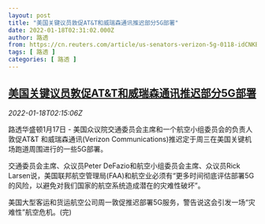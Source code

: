 ```yaml
---
layout: post
title: "美国关键议员敦促AT&T和威瑞森通讯推迟部分5G部署"
date: 2022-01-18T02:31:02.000Z
author: 路透
from: https://cn.reuters.com/article/us-senators-verizon-5g-0118-idCNKBS2JS04X
tags: [ 路透 ]
categories: [ 路透 ]
---
```

<!--1642473062000-->
[美国关键议员敦促AT&T和威瑞森通讯推迟部分5G部署](https://cn.reuters.com/article/us-senators-verizon-5g-0118-idCNKBS2JS04X)
------

<div>
<div><i>2022-01-18T02:15:06Z</i></div><p>路透华盛顿1月17日 - 美国众议院交通委员会主席和一个航空小组委员会的负责人敦促AT&amp;T 和威瑞森通讯(Verizon Communications)推迟定于周三在美国关键机场跑道周围进行的一些5G部署。</p><p>交通委员会主席、众议员Peter DeFazio和航空小组委员会主席、众议员Rick Larsen说，美国联邦航空管理局(FAA)和航空业必须有“更多时间彻底评估部署5G的风险，以避免对我们国家的航空系统造成潜在的灾难性破坏”。</p><p>美国大型客运和货运航空公司周一敦促推迟部署5G服务，警告说这会引发一场“灾难性”航空危机。(完)</p>
</div>
